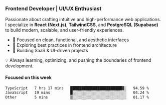 ### Frontend Developer | UI/UX Enthusiast  

Passionate about crafting intuitive and high-performance web applications.  
I specialize in **React (Next.js)**, **TailwindCSS**, and **PostgreSQL (Supabase)** to build modern, scalable, and user-friendly experiences.  

- 🎨 Focused on clean, functional, and aesthetic interfaces  
- 🔧 Exploring best practices in frontend architecture  
- 🚀 Building SaaS & UI-driven projects  

💡 Always learning, optimizing, and pushing the boundaries of frontend development.
 
 #### Focused on this week
<!--START_SECTION:waka-->

```txt
TypeScript   7 hrs 17 mins   ███████████████████████▓░   94.59 %
JavaScript   19 mins         █░░░░░░░░░░░░░░░░░░░░░░░░   04.24 %
Other        5 mins          ▒░░░░░░░░░░░░░░░░░░░░░░░░   01.17 %
```

<!--END_SECTION:waka-->

